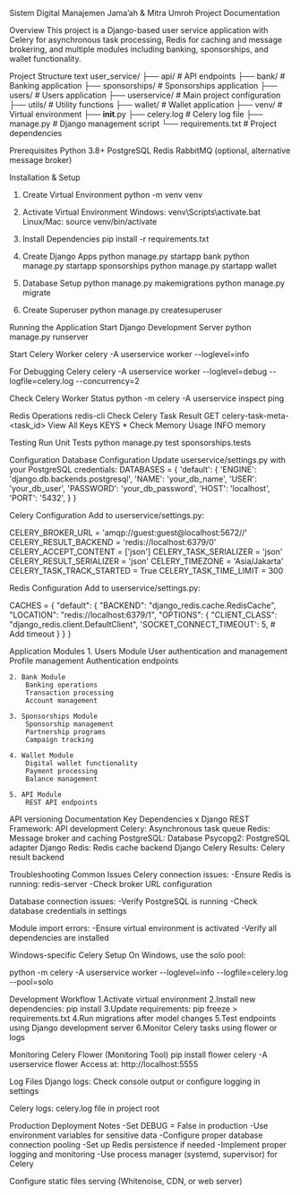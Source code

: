 Sistem Digital Manajemen Jama’ah & Mitra Umroh Project Documentation

Overview
This project is a Django-based user service application with Celery for asynchronous task processing, Redis for caching and message brokering, and multiple modules including banking, sponsorships, and wallet functionality.

Project Structure
text
user_service/
├── api/ # API endpoints
├── bank/ # Banking application
├── sponsorships/ # Sponsorships application
├── users/ # Users application
├── userservice/ # Main project configuration
├── utils/ # Utility functions
├── wallet/ # Wallet application
├── venv/ # Virtual environment
├── **init**.py
├── celery.log # Celery log file
├── manage.py # Django management script
└── requirements.txt # Project dependencies

Prerequisites
Python 3.8+
PostgreSQL
Redis
RabbitMQ (optional, alternative message broker)

Installation & Setup

1. Create Virtual Environment
   python -m venv venv
2. Activate Virtual Environment
   Windows:
   venv\Scripts\activate.bat
   Linux/Mac:
   source venv/bin/activate
3. Install Dependencies
   pip install -r requirements.txt

4. Create Django Apps
   python manage.py startapp bank python manage.py startapp sponsorships python manage.py startapp wallet
5. Database Setup
   python manage.py makemigrations python manage.py migrate

6. Create Superuser
   python manage.py createsuperuser

Running the Application
Start Django Development Server
python manage.py runserver

Start Celery Worker
celery -A userservice worker --loglevel=info

For Debugging Celery
celery -A userservice worker --loglevel=debug --logfile=celery.log --concurrency=2

Check Celery Worker Status
python -m celery -A userservice inspect ping

Redis Operations
redis-cli
Check Celery Task Result
GET celery-task-meta-<task_id>
View All Keys
KEYS \*
Check Memory Usage
INFO memory

Testing
Run Unit Tests
python manage.py test sponsorships.tests

Configuration
Database Configuration
Update userservice/settings.py with your PostgreSQL credentials:
DATABASES = {
'default': {
'ENGINE': 'django.db.backends.postgresql',
'NAME': 'your_db_name',
'USER': 'your_db_user',
'PASSWORD': 'your_db_password',
'HOST': 'localhost',
'PORT': '5432',
}
}

Celery Configuration
Add to userservice/settings.py:

CELERY_BROKER_URL = 'amqp://guest:guest@localhost:5672//'
CELERY_RESULT_BACKEND = 'redis://localhost:6379/0'
CELERY_ACCEPT_CONTENT = ['json']
CELERY_TASK_SERIALIZER = 'json'
CELERY_RESULT_SERIALIZER = 'json'
CELERY_TIMEZONE = 'Asia/Jakarta'
CELERY_TASK_TRACK_STARTED = True
CELERY_TASK_TIME_LIMIT = 300

Redis Configuration
Add to userservice/settings.py:

CACHES = {
"default": {
"BACKEND": "django_redis.cache.RedisCache",
"LOCATION": "redis://localhost:6379/1",
"OPTIONS": {
"CLIENT_CLASS": "django_redis.client.DefaultClient",
'SOCKET_CONNECT_TIMEOUT': 5, # Add timeout
}
}
}

Application Modules 1. Users Module
User authentication and management
Profile management
Authentication endpoints

    2. Bank Module
        Banking operations
        Transaction processing
        Account management

    3. Sponsorships Module
        Sponsorship management
        Partnership programs
        Campaign tracking

    4. Wallet Module
        Digital wallet functionality
        Payment processing
        Balance management

    5. API Module
        REST API endpoints

API versioning
Documentation
Key Dependencies
x
Django REST Framework: API development
Celery: Asynchronous task queue
Redis: Message broker and caching
PostgreSQL: Database
Psycopg2: PostgreSQL adapter
Django Redis: Redis cache backend
Django Celery Results: Celery result backend

Troubleshooting
Common Issues
Celery connection issues:
-Ensure Redis is running: redis-server
-Check broker URL configuration

Database connection issues:
-Verify PostgreSQL is running
-Check database credentials in settings

Module import errors:
-Ensure virtual environment is activated
-Verify all dependencies are installed

Windows-specific Celery Setup
On Windows, use the solo pool:

python -m celery -A userservice worker --loglevel=info --logfile=celery.log --pool=solo

Development Workflow
1.Activate virtual environment
2.Install new dependencies: pip install <package>
3.Update requirements: pip freeze > requirements.txt
4.Run migrations after model changes
5.Test endpoints using Django development server
6.Monitor Celery tasks using flower or logs

Monitoring
Celery Flower (Monitoring Tool)
pip install flower
celery -A userservice flower
Access at: http://localhost:5555

Log Files
Django logs: Check console output or configure logging in settings

Celery logs: celery.log file in project root

Production Deployment Notes
-Set DEBUG = False in production
-Use environment variables for sensitive data
-Configure proper database connection pooling
-Set up Redis persistence if needed
-Implement proper logging and monitoring
-Use process manager (systemd, supervisor) for Celery

Configure static files serving (Whitenoise, CDN, or web server)
